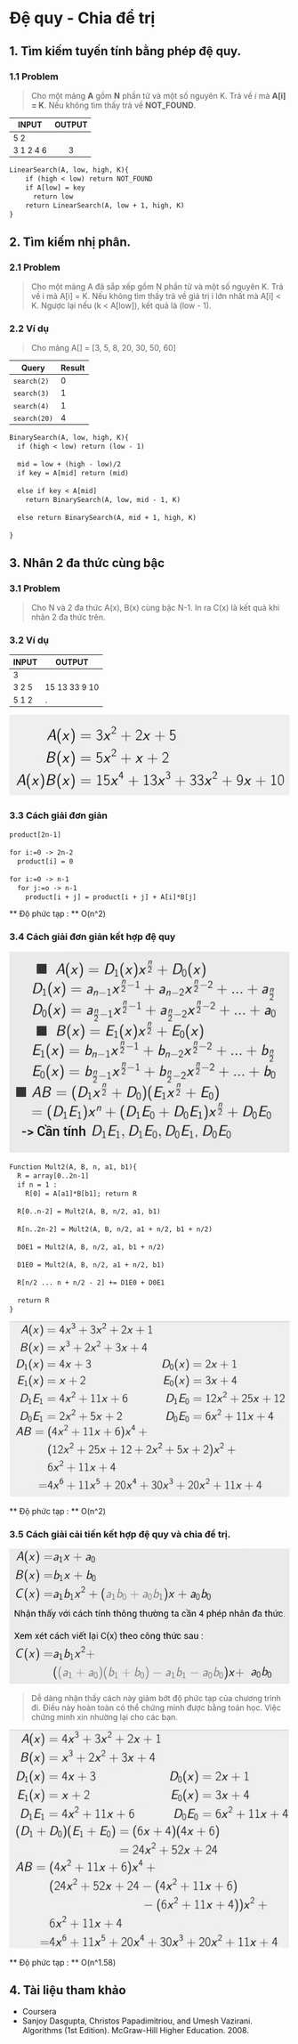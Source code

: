 # Đệ quy - Chia để trị
## 1. Tìm kiếm tuyến tính bằng phép đệ quy.
### 1.1 Problem
> Cho một mảng __A__ gồm __N__ phần tử và một số nguyên K.
Trả về _i_ mà __A[i] = K__. Nếu không tìm thấy trả về __NOT_FOUND__.

| INPUT | OUTPUT |
|-------|:--------:|
|5 2 | |
|3 1 2 4 6|3|


```
LinearSearch(A, low, high, K){
    if (high < low) return NOT_FOUND
    if A[low] = key
      return low
    return LinearSearch(A, low + 1, high, K)
}
```

## 2. Tìm kiếm nhị phân.
### 2.1 Problem
> Cho một mảng A đã sắp xếp gồm N phần tử và một số nguyên K. Trả về i mà A[i] = K.
Nếu không tìm thấy trả về giá trị i lớn nhất mà A[i] < K. Ngược lại nếu (k < A[low]), kết quả là (low - 1).

### 2.2 Ví dụ
> Cho mảng A[] = [3, 5, 8, 20, 30, 50, 60]

|Query| Result|
|-----|-------|
|`search(2)`|0|
|`search(3)`|1|
|`search(4)`|1|
|`search(20)`|4|

```
BinarySearch(A, low, high, K){
  if (high < low) return (low - 1)

  mid = low + (high - low)/2
  if key = A[mid] return (mid)

  else if key < A[mid]
    return BinarySearch(A, low, mid - 1, K)

  else return BinarySearch(A, mid + 1, high, K)

}
```


## 3. Nhân 2 đa thức cùng bậc
### 3.1 Problem
> Cho N và 2 đa thức A(x), B(x) cùng bậc N-1. In ra C(x) là kết quả khi nhân 2 đa thức trên.

### 3.2 Ví dụ

|INPUT|OUTPUT|
|-----|------|
|3||
|3 2 5| 15  13  33  9  10|
|5 1 2| .|

![example](./images/1.jpg)

### 3.3 Cách giải đơn giản
```
product[2n-1]

for i:=0 -> 2n-2
  product[i] = 0

for i:=0 -> n-1
  for j:=o -> n-1
    product[i + j] = product[i + j] + A[i]*B[j]

```
** Độ phức tạp : **  O(n^2)


### 3.4 Cách giải đơn giản kết hợp đệ quy
![dequy](./images/2.jpg)
```
Function Mult2(A, B, n, a1, b1){
  R = array[0..2n-1]
  if n = 1 :
    R[0] = A[a1]*B[b1]; return R

  R[0..n-2] = Mult2(A, B, n/2, a1, b1)

  R[n..2n-2] = Mult2(A, B, n/2, a1 + n/2, b1 + n/2)

  D0E1 = Mult2(A, B, n/2, a1, b1 + n/2)

  D1E0 = Mult2(A, B, n/2, a1 + n/2, b1)

  R[n/2 ... n + n/2 - 2] += D1E0 + D0E1

  return R
}

```
![dequy](./images/4.jpg)

** Độ phức tạp : **  O(n^2)

### 3.5 Cách giải cải tiến kết hợp đệ quy và chia để trị.
![dequy2](./images/3.jpg)

> Dễ dàng nhận thấy cách này giảm bớt độ phức tạp của chương trình đi. Điều này hoàn toàn có thể chứng minh được bằng toán học. Việc chứng minh xin nhường lại cho các bạn.

![dequy](./images/5.jpg)

** Độ phức tạp : **  O(n^1.58)

## 4. Tài liệu tham khảo
* Coursera
* Sanjoy Dasgupta, Christos Papadimitriou, and Umesh Vazirani. Algorithms (1st Edition). McGraw-Hill Higher Education. 2008.

